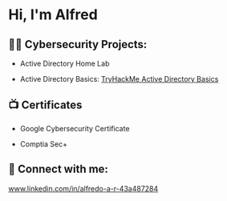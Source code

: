 <h1>Hi, I'm Alfred

<h2>👨‍💻 Cybersecurity Projects:</h2>

- Active Directory Home Lab

- Active Directory Basics: [TryHackMe Active Directory Basics](http://www.tryhackme.com/r/room/winadbasics?utm_campaign=social_share&utm_medium=social&utm_source=linkedin)


<h2>📺 Certificates </h2>

- Google Cybersecurity Certificate

- Comptia Sec+

<h2> 🤳 Connect with me:</h2> 

www.linkedin.com/in/alfredo-a-r-43a487284

<!--
**joshmadakor1/joshmadakor1** is a ✨ _special_ ✨ repository because its `README.md` (this file) appears on your GitHub profile.

Here are some ideas to get you started:

- 🔭 I’m currently working on ...
- 🌱 I’m currently learning ...
- 👯 I’m looking to collaborate on ...
- 🤔 I’m looking for help with ...
- 💬 Ask me about ...
- 📫 How to reach me: ...
- 😄 Pronouns: ...
- ⚡ Fun fact: ...
-->
